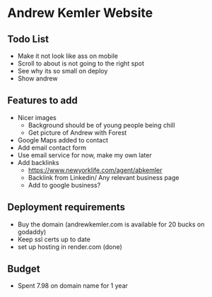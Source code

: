 # Andrew Kemler Website

## Todo List

- Make it not look like ass on mobile
- Scroll to about is not going to the right spot
- See why its so small on deploy
- Show andrew

## Features to add

- Nicer images
  - Background should be of young people being chill
  - Get picture of Andrew with Forest
- Google Maps added to contact
- Add email contact form
- Use email service for now, make my own later
- Add backlinks
  - https://www.newyorklife.com/agent/abkemler
  - Backlink from Linkedin/ Any relevant business page
  - Add to google business?

## Deployment requirements

- Buy the domain (andrewkemler.com is available for 20 bucks on godaddy)
- Keep ssl certs up to date
- set up hosting in render.com (done)

## Budget

- Spent 7.98 on domain name for 1 year
